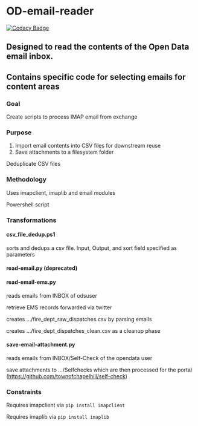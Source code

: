 # OD-email-reader

[![Codacy Badge](https://api.codacy.com/project/badge/Grade/5d2c2cb5fd494ac492ae2a4b6dd5fc6e)](https://app.codacy.com/app/TownofChapelHill/OD-email-reader?utm_source=github.com&utm_medium=referral&utm_content=townofchapelhill/OD-email-reader&utm_campaign=Badge_Grade_Dashboard)

## Designed to read the contents of the Open Data email inbox.
## Contains specific code for selecting emails for content areas

### Goal 
Create scripts to process IMAP email from exchange

### Purpose 
1. Import email contents into CSV files for downstream reuse
2. Save attachments to a filesystem folder

Deduplicate CSV files

### Methodology 
Uses imapclient, imaplib and email modules

Powershell script

### Transformations
#### csv_file_dedup.ps1
sorts and dedups a csv file. Input, Output, and sort field specified as parameters

#### read-email.py (deprecated)
#### read-email-ems.py
reads emails from INBOX of odsuser

retrieve EMS records forwarded via twitter 

creates .../fire_dept_raw_dispatches.csv by parsing emails

creates .../fire_dept_dispatches_clean.csv as a cleanup phase

#### save-email-attachment.py
reads emails from INBOX/Self-Check of the opendata user

save attachments to .../Selfchecks which are then processed for the portal (https://github.com/townofchapelhill/self-check)

### Constraints
Requires imapclient via ```pip install imapclient```

Requires imaplib via ```pip install imaplib```
